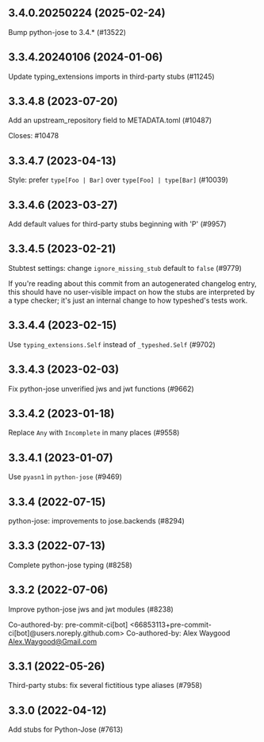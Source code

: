 ## 3.4.0.20250224 (2025-02-24)

Bump python-jose to 3.4.* (#13522)

## 3.3.4.20240106 (2024-01-06)

Update typing_extensions imports in third-party stubs (#11245)

## 3.3.4.8 (2023-07-20)

Add an upstream_repository field to METADATA.toml (#10487)

Closes: #10478

## 3.3.4.7 (2023-04-13)

Style: prefer `type[Foo | Bar]` over `type[Foo] | type[Bar]` (#10039)

## 3.3.4.6 (2023-03-27)

Add default values for third-party stubs beginning with 'P' (#9957)

## 3.3.4.5 (2023-02-21)

Stubtest settings: change `ignore_missing_stub` default to `false` (#9779)

If you're reading about this commit from an autogenerated changelog entry, this should have no user-visible impact on how the stubs are interpreted by a type checker; it's just an internal change to how typeshed's tests work.

## 3.3.4.4 (2023-02-15)

Use `typing_extensions.Self` instead of `_typeshed.Self` (#9702)

## 3.3.4.3 (2023-02-03)

Fix python-jose unverified jws and jwt functions (#9662)

## 3.3.4.2 (2023-01-18)

Replace `Any` with `Incomplete` in many places (#9558)

## 3.3.4.1 (2023-01-07)

Use `pyasn1` in `python-jose` (#9469)

## 3.3.4 (2022-07-15)

python-jose: improvements to jose.backends (#8294)

## 3.3.3 (2022-07-13)

Complete python-jose typing (#8258)

## 3.3.2 (2022-07-06)

Improve python-jose jws and jwt modules (#8238)

Co-authored-by: pre-commit-ci[bot] <66853113+pre-commit-ci[bot]@users.noreply.github.com>
Co-authored-by: Alex Waygood <Alex.Waygood@Gmail.com>

## 3.3.1 (2022-05-26)

Third-party stubs: fix several fictitious type aliases (#7958)

## 3.3.0 (2022-04-12)

Add stubs for Python-Jose (#7613)

